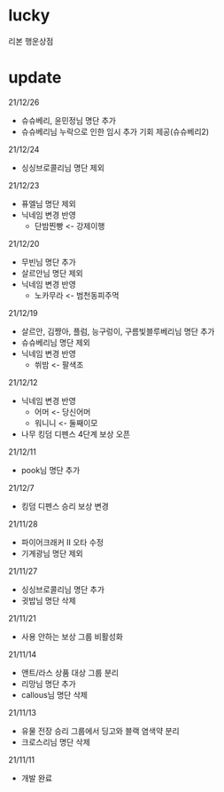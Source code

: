 # lucky
리본 행운상점

# update
21/12/26
- 슈슈베리, 윤민정님 명단 추가
- 슈슈베리님 누락으로 인한 임시 추가 기회 제공(슈슈베리2)

21/12/24
- 싱싱브로콜리님 명단 제외

21/12/23
- 퓨엘님 명단 제외
- 닉네임 변경 반영
  - 단밤찐빵 <- 강제이행

21/12/20
- 무빈님 명단 추가
- 살르안님 명단 제외
- 닉네임 변경 반영
  - 노카무라 <- 범천동피주먹

21/12/19
- 살르안, 김쨩아, 플럼, 능구렁이, 구름빛블루베리님 명단 추가
- 슈슈베리님 명단 제외
- 닉네임 변경 반영
  - 쒸밤 <- 팔색조

21/12/12
- 닉네임 변경 반영
  - 어머 <- 당신어머
  - 워니니 <- 둘째이모
- 나무 킹덤 디펜스 4단계 보상 오픈

21/12/11
- pook님 명단 추가

21/12/7
- 킹덤 디펜스 승리 보상 변경

21/11/28
- 파이어크래커 II 오타 수정
- 기계광님 명단 제외

21/11/27
- 싱싱브로콜리님 명단 추가
- 귓밥님 명단 삭제

21/11/21
- 사용 안하는 보상 그룹 비활성화

21/11/14
- 앤트/라스 상품 대상 그룹 분리
- 리망님 명단 추가
- callous님 명단 삭제

21/11/13
- 유물 전장 승리 그룹에서 딩고와 블랙 염색약 분리
- 크로스리님 명단 삭제

21/11/11
- 개발 완료
